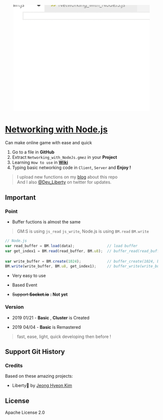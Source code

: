 <div align="center">
<a href="https://github.com/des5141/Networking-with-Node.js/wiki">
<img alt="Go To Wiki" src="./Images/Run.gif" width="450" />
</a>
</div>

# [Networking with Node.js](https://github.com/des5141/Networking-with-Node.js)

Can make online game with ease and quick

1. Go to a file in **GitHub**
2. Extract `Networking_with_NodeJs.gmez` in your **Project**
3. Learning `How to use` in **[Wiki](https://github.com/des5141/Networking-with-Node.js/wiki)**
4. Typing basic networking code in `Client`, `Server` and **Enjoy !**

> I upload new functions on my [blog](https://blog.naver.com/rhea31) about this repo  
> And I also [@Dev_Liberty](https://twitter.com/Dev_Liberty) on twitter for updates.

## Important

### Point

* Buffer fuctions is almost the same
> GM:S is using `js_read` `js_write`, Node.js is using `BM.read` `BM.write`
> 
```js
// Node.js
var read_buffer = BM.load(data);               // load buffer
var get_index1 = BM.read(read_buffer, BM.u8);  // buffer_read(read_buffer, buffer_u8);

var write_buffer = BM.create(1024);            // buffer_create(1024, buffer_grow, 1);
BM.write(write_buffer, BM.u8, get_index1);     // buffer_write(write_buffer, buffer_u8);
```

* Very easy to use

* Based Event

* ~~Support **Socket.io**~~ **: Not yet**

### Version

* 2019 01/21 - **Basic** , **Cluster** is Created

* 2019 04/04 - **Basic** is Remastered 
  
> fast, ease, light, quick developing then before !

## Support Git History

### Credits

Based on these amazing projects:

- Liberty🌠 by [Jeong Hyeon Kim](https://github.com/des5141)

## License

Apache License 2.0